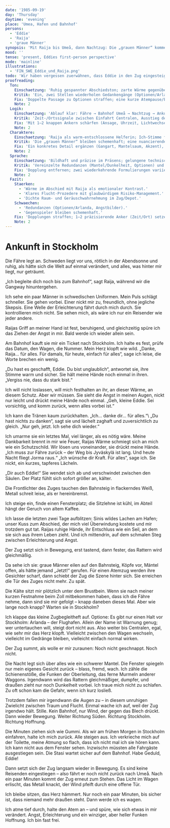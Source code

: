 ```yaml
---
date: '1985-09-19'
day: 'Thursday'
daytime: 'evening'
place: 'Umea, Hafen und Bahnhof'
persons:
  - 'Eddie'
  - 'Raija'
  - 'graue Männer'
synopsis: 'Mit Raija bis Umeå, dann Nachtzug: Die „grauen Männer“ kommen zu spät, ich halte bis Centralen durch, verberge mich vor Kontrollen und warte im Betriebsareal auf den Moment zum ungesehenen Ausstieg – Freiheit fast zum Greifen.'
mood: ''
tense: 'present, Eddies first-person perspective'
mode: 'mainline'
illustrations:
  - 'FIN_SWE_Eddie_und_Raija.png'
todo: 'Wir haben vergessen zuerwähnen, dass Eddie in den Zug eingesteigen ist und er abfährt, bevor die grauen Gestalten kommen. Es wird Nacht während der Fahrt, Eddie kommt am zeitigen Morgen in Stockholm an. Beim Aussteigen gibt es Redundanzen im Text. Es fehlt der Vergleich mit ostdeutschen Städten. Die Hoffnungslosigkeit der zerfallenden Bausubstanz.'
proofreading:
  Ton:
    Einschaetzung: 'Ruhig gespannter Abschiedston; zarte Wärme gegenüber Raija kontrastiert mit wachsendem Verfolgungsdruck.'
    Kritik: 'Ein, zwei Stellen wiederholen Gedankengänge (Optionen/Arlanda) sowie Angstbilder; Puls bleibt lange gleichförmig hoch.'
    Fix: 'Doppelte Passage zu Optionen straffen; eine kurze Atempause/Entlastung setzen, um die folgende Anspannung zu staffeln.'
    Note: 2
  Logik:
    Einschaetzung: 'Ablauf klar: Fähre → Bahnhof Umeå → Nachtzug → Ankunft/Verstecken → Betriebsareal.'
    Kritik: 'Zeit-/Ortssignale zwischen Einfahrt Centralen, Ausstieg der Menge und Weiterrollen ins Betriebsareal könnten eindeutiger sein.'
    Fix: 'Mit 1–2 knappen Ankern schärfen (Ansage, Uhrzeit, Lichtwechsel, Hinweis auf „Centralen“), und den Grund fürs Nicht‑Aussteigen einmal explizit verorten.'
    Note: 2
  Charaktere:
    Einschaetzung: 'Raija als warm‑entschlossene Helferin; Ich‑Stimme fokussiert, kontrollierend; Gegenseite als diffuse Bedrohung.'
    Kritik: 'Die „grauen Männer“ bleiben schemenhaft; eine nuancierende Beobachtung könnte die Bedrohung erden.'
    Fix: 'Ein konkretes Detail ergänzen (Gangart, Mantelsaum, Akzent), ohne den Fokus von Eddie zu lösen.'
    Note: 2
  Sprache:
    Einschaetzung: 'Bildhaft und präzise im Präsens; gelungene technische/akustische Wahrnehmungen (Rattern, Licht, Metall).'
    Kritik: 'Vereinzelte Redundanzen (Mantel/Dunkelheit, Optionen) und ein doppelter Absatz zu „Optionen/Arlanda“.'
    Fix: 'Dopplung entfernen; zwei wiederkehrende Formulierungen variieren; knappe, spezifische Sinneindrücke setzen.'
    Note: 2
  Fazit:
    Staerken:
      - 'Wärme im Abschied mit Raija als emotionaler Kontrast.'
      - 'Klares Flucht‑Prozedere mit glaubwürdigem Risiko‑Management.'
      - 'Dichte Raum‑ und Geräuschwahrnehmung im Zug/Depot.'
    Schwaechen:
      - 'Redundanzen (Optionen/Arlanda, Angstbilder).'
      - 'Gegenspieler bleiben schemenhaft.'
    Fix: 'Dopplungen straffen; 1–2 präzisierende Anker (Zeit/Ort) setzen; eine beobachtete Mini‑Geste der Verfolger einstreuen.'
    Note: 2
---
```


# Ankunft in Stockholm

Die Fähre legt an. Schweden liegt vor uns, rötlich in der Abendsonne und ruhig,
als hätte sich die Welt auf einmal verändert, und alles, was hinter mir liegt,
nur geträumt.

„Ich begleite dich noch bis zum Bahnhof“, sagt Raija, während wir die Gangway
hinuntergehen.

Ich sehe ein paar Männer in schwedischen Uniformen. Mein Puls schlägt schneller.
Sie gehen vorbei. Einer nickt mir zu, freundlich, ohne jegliche Skepsis. Eine
Welle der Erleichterung fährt durch mich durch. Sie kontrollieren mich nicht.
Sie sehen mich, als wäre ich nur ein Reisender wie jeder andere.

Raijas Griff an meiner Hand ist fest, beruhigend, und gleichzeitig spüre ich das
Ziehen der Angst in mir. Bald werde ich wieder allein sein.

Am Bahnhof kauft sie mir ein Ticket nach Stockholm. Ich halte es fest, prüfe das
Datum, den Wagen, die Nummer. Mein Herz klopft wie wild. „Danke, Raija… für
alles. Für damals, für heute, einfach für alles“, sage ich leise, die Worte
brechen ein wenig.

„Du hast es geschafft, Eddie. Du bist unglaublich“, antwortet sie, ihre Stimme
warm und sicher. Sie hält meine Hände noch einmal in ihren. „Vergiss nie, dass
du stark bist.“

Ich will nicht loslassen, will mich festhalten an ihr, an dieser Wärme, an
diesem Schutz. Aber wir müssen. Sie sieht die Angst in meinen Augen, nickt nur
leicht und drückt meine Hände noch einmal. „Geh, kleine Eddie. Sei vorsichtig,
und komm zurück, wenn alles vorbei ist.“

Ich kann die Tränen kaum zurückhalten. „Ich… danke dir… für alles.“\ „Du hast
nichts zu danken“, sagt sie und lächelt zaghaft und zuversichtlich zu gleich.
„Nur geh, jetzt. Ich sehe dich wieder.“

Ich umarme sie ein letztes Mal, viel länger, als es nötig wäre. Meine
Dankbarkeit brennt in mir wie Feuer, Raijas Wärme schmiegt sich an mich wie ein
Schutzschild. Wir lösen uns voneinander, sie drückt meine Hände. „Ich muss zur
Fähre zurück – der Weg bis Jyväskylä ist lang. Und heute Nacht fliegt Jorma
raus.“ „Ich wünsche dir Kraft. Für alles“, sage ich. Sie nickt, ein kurzes,
tapferes Lächeln.

„Dir auch Eddie!“ Sie wendet sich ab und verschwindet zwischen den Säulen. Der
Platz fühlt sich sofort größer an, kälter.

Die Frontlichter des Zuges tauchen den Bahnsteig in flackerndes Weiß, Metall
schreit leise, als er hereinbremst.

Ich steige ein, finde einen Fensterplatz; die Sitzlehne ist kühl, im Abteil
hängt der Geruch von altem Kaffee.

Ich lasse die letzten zwei Tage aufblitzen: Sinis wildes Lachen am Hafen; unser
Kuss zum Abschied, der mich viel Überwindung kostete und mir trotzdem gut tat.
Raijas ruhige Hände, ihr Entschluss wie ein Seil, an dem sie sich aus ihrem
Leben zieht. Und ich mittendrin, auf dem schmalen Steg zwischen Erleichterung
und Angst.

Der Zug setzt sich in Bewegung, erst tastend, dann fester, das Rattern wird
gleichmäßig.

Da sehe ich sie: graue Männer eilen auf den Bahnsteig, Köpfe vor, Mäntel offen,
als hätte jemand „Jetzt!“ gerufen. Für einen Atemzug werden ihre Gesichter
scharf, dann schiebt der Zug die Szene hinter sich. Sie erreichen die Tür des
Zuges nicht mehr. Zu spät.

Die Kälte sitzt mir plötzlich unter dem Brustbein. Wenn sie nach meiner kurzen
Festnahme beim Zoll mitbekommen haben, dass ich die Fähre nehme, dann sind sie
mir gefolgt – knapp daneben dieses Mal. Aber wie lange noch knapp? Warten sie in
Stockholm?

Ich klappe das kleine Zugbegleitheft auf. Optione: Es gibt nur einen Halt vor
Stockholm: Arlanda – der Flughafen. Allein der Name ist Warnung genug; wer
untertauchen will, steigt dort nicht aus. Also weiter bis Centralen, egal, wie
sehr mir das Herz klopft. Vielleicht zwischen den Wagen wechseln, vielleicht im
Gedränge bleiben, vielleicht einfach normal wirken.

Der Zug summt, als wolle er mir zuraunen: Noch nicht geschnappt. Noch nicht.

Die Nacht legt sich über alles wie ein schwerer Mantel. Die Fenster spiegeln nur
mein eigenes Gesicht zurück – blass, fremd, wach. Ich zähle die Schienenstöße,
die Funken der Oberleitung, das ferne Murmeln anderer Waggons. Irgendwann wird
das Rattern gleichmäßiger, dumpfer, und draußen zieht nur noch Dunkelheit
vorbei. Ich traue mich nicht zu schlafen. Zu oft schon kam die Gefahr, wenn ich
kurz losließ.

Trotzdem fallen mir irgendwann die Augen zu – in diesem unruhigen Zwielicht
zwischen Traum und Flucht. Einmal wache ich auf, weil der Zug irgendwo hält.
Stille. Kein Bahnhof, nur Wind, der gegen das Blech drückt. Dann wieder
Bewegung. Weiter Richtung Süden. Richtung Stockholm. Richtung Hoffnung.

Die Minuten ziehen sich wie Gummi. Als wir am frühen Morgen in Stockholm
einfahren, halte ich mich zurück. Alle steigen aus. Ich verkrieche mich auf der
Toilette, meine Atmung so flach, dass ich nicht mal ich sie hören kann. Ich kann
nicht aus dem Fenster sehen. Inzwischn müssten alle Fahrgäste ausgestiegen sein.
Die Stasi wartet sicher auf dem Bahnhof. Habe Geduld, Eddie!

Dann setzt sich der Zug langsam wieder in Bewegung. Es sind keine Reisenden
eingestiegen – also fährt er noch nicht zurück nach Umeå. Nach ein paar Minuten
kommt der Zug erneut zum Stehen. Das Licht im Wagen erlischt, das Metall knackt,
der Wind pfeift durch eine offene Tür.

Ich bleibe sitzen, das Herz hämmert. Nur noch ein paar Minuten, bis sicher ist,
dass niemand mehr draußen steht. Dann werde ich es wagen.

Ich atme tief durch, halte den Atem an – und spüre, wie sich etwas in mir
verändert. Angst, Erleichterung und ein winziger, aber heller Funken Hoffnung.
Ich bin fast frei.
